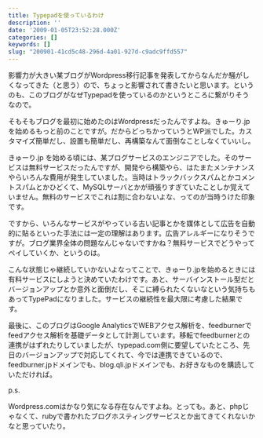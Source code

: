 ```yaml
---
title: Typepadを使っているわけ
description: ''
date: '2009-01-05T23:52:28.000Z'
categories: []
keywords: []
slug: "200901-41cd5c48-296d-4a01-927d-c9adc9ffd557"
---
```

影響力が大きい某ブログがWordpress移行記事を発表してからなんだか騒がしくなってきた（と思う）ので、ちょっと影響されて書きたいと思います。というのも、このブログがなぜTypepadを使っているのかというところに繋がりそうなので。

そもそもブログを最初に始めたのはWordpressだったんですよね。きゅーり.jp を始めるもっと前のことですが。だからどっちかっていうとWP派でした。カスタマイズ簡単だし、設置も簡単だし、再構築なんて面倒なことしなくていいし。

きゅーり.jp を始める頃には、某ブログサービスのエンジニアでした。そのサービスは無料サービスだったんですが、開発やら構築やら、はたまたメンテナンスやらいろんな費用が発生していました。当時はトラックバックスパムとかコメントスパムとかひどくて、MySQLサーバとかが頑張りすぎていたことしか覚えていません。無料のサービスでこれは割に合わないよな、ってのが当時うけた印象です。

ですから、いろんなサービスがやっている古い記事とかを媒体として広告を自動的に貼るといった手法には一定の理解はあります。広告アレルギーになりそうですが。ブログ業界全体の問題なんじゃないですかね？無料サービスでどうやってペイしていくか、というのは。

こんな状態じゃ継続していかないよなってことで、きゅーり.jpを始めるときには有料サービスにしようと決めていたわけです。あと、サーバインストール型だとバージョンアップとか意外と面倒だし、そこに縛られたくないなという気持ちもあってTypePadになりました。サービスの継続性を最大限に考慮した結果です。

最後に、このブログはGoogle AnalyticsでWEBアクセス解析を、feedburnerでfeedアクセス解析を基礎データとして計測しています。移転でfeedburnerとの連携がはずれたりしていましたが、typepad.com側に要望していたところ、先日のバージョンアップで対応してくれて、今では連携できているので、feedburner.jpドメインでも、blog.qli.jpドメインでも、お好きなものを購読していただければ。

p.s.

Wordpress.comはかなり気になる存在なんですよね。とっても。あと、phpじゃなくて、rubyで書かれたブログホスティングサービスとか出てきてくれないかなと思っていたり。